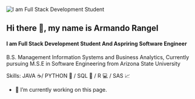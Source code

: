 ![I am Full Stack Development Student](https://res.cloudinary.com/dmsxwwfb5/image/upload/v1595866967/full-stack-devlopment-min.png)
## Hi there 👋, my name is Armando Rangel
#### I am Full Stack Development Student And Aspriring Software Engineer


B.S. Management Information Systems and Business Analytics, Currently pursuing M.S.E in Software Engineering from Arizona State University 

Skills: JAVA ☕/ PYTHON 🐍 / SQL 🔑 / R 💻 / SAS 📈

- 🔭 I’m currently working on this page. 




